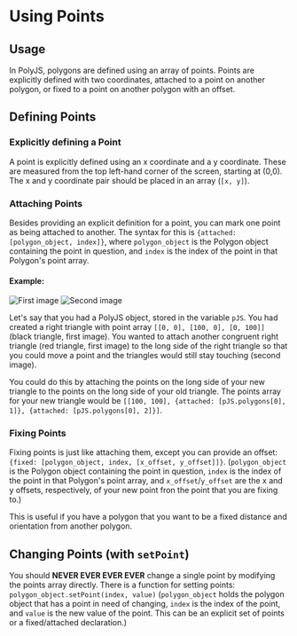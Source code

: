 # Using Points

## Usage

In PolyJS, polygons are defined using an array of points. Points are explicitly defined with two coordinates, attached to a point on another polygon, or fixed to a point on another polygon with an offset.

## Defining Points

### Explicitly defining a Point

A point is explicitly defined using an x coordinate and a y coordinate. These are measured from the top left-hand corner of the screen, starting at (0,0). The x and y coordinate pair should be placed in an array (`[x, y]`).

### Attaching Points

Besides providing an explicit definition for a point, you can mark one point as being attached to another. The syntax for this is `{attached: [polygon_object, index]}`, where `polygon_object` is the Polygon object containing the point in question, and `index` is the index of the point in that Polygon's point array. 

#### Example:

![First image](https://i.imgur.com/Th7oeIhs.png) ![Second image](https://i.imgur.com/pzogGHx.png)

Let's say that you had a PolyJS object, stored in the variable `pJS`. You had created a right triangle with point array `[[0, 0], [100, 0], [0, 100]]` (black triangle, first image). You wanted to attach another congruent right triangle (red triangle, first image) to the long side of the right triangle so that you could move a point and the triangles would still stay touching (second image).

You could do this by attaching the points on the long side of your new triangle to the points on the long side of your old triangle. The points array for your new triangle would be `[[100, 100], {attached: [pJS.polygons[0], 1]}, {attached: [pJS.polygons[0], 2]}]`.

### Fixing Points 

Fixing points is just like attaching them, except you can provide an offset: `{fixed: [polygon_object, index, [x_offset, y_offset]]}`. (`polygon_object` is the Polygon object containing the point in question, `index` is the index of the point in that Polygon's point array, and `x_offset`/`y_offset` are the x and y offsets, respectively, of your new point fron the point that you are fixing to.)

This is useful if you have a polygon that you want to be a fixed distance and orientation from another polygon.

## Changing Points (with `setPoint`)

You should **NEVER EVER EVER EVER** change a single point by modifying the points array directly. There is a function for setting points: `polygon_object.setPoint(index, value)` (`polygon_object` holds the polygon object that has a point in need of changing, `index` is the index of the point, and `value` is the new value of the point. This can be an explicit set of points or a fixed/attached declaration.)
